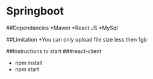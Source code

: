 # Springboot

##Dependancies
*Maven
*React JS
*MySql

##Limitation
*You can only upload file size less then 1gb

##Instructions to start
###react-client 
* npm install
* npm start
